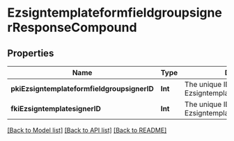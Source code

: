 # EzsigntemplateformfieldgroupsignerResponseCompound

## Properties
Name | Type | Description | Notes
------------ | ------------- | ------------- | -------------
**pkiEzsigntemplateformfieldgroupsignerID** | **Int** | The unique ID of the Ezsigntemplateformfieldgroupsigner | 
**fkiEzsigntemplatesignerID** | **Int** | The unique ID of the Ezsigntemplatesigner | 

[[Back to Model list]](../README.md#documentation-for-models) [[Back to API list]](../README.md#documentation-for-api-endpoints) [[Back to README]](../README.md)


